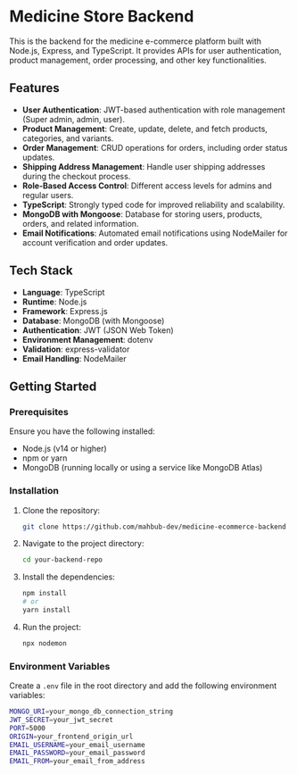 # Medicine Store Backend

This is the backend for the medicine e-commerce platform built with Node.js, Express, and TypeScript. It provides APIs for user authentication, product management, order processing, and other key functionalities.

## Features

- **User Authentication**: JWT-based authentication with role management (Super admin, admin, user).
- **Product Management**: Create, update, delete, and fetch products, categories, and variants.
- **Order Management**: CRUD operations for orders, including order status updates.
- **Shipping Address Management**: Handle user shipping addresses during the checkout process.
- **Role-Based Access Control**: Different access levels for admins and regular users.
- **TypeScript**: Strongly typed code for improved reliability and scalability.
- **MongoDB with Mongoose**: Database for storing users, products, orders, and related information.
- **Email Notifications**: Automated email notifications using NodeMailer for account verification and order updates.

## Tech Stack

- **Language**: TypeScript
- **Runtime**: Node.js
- **Framework**: Express.js
- **Database**: MongoDB (with Mongoose)
- **Authentication**: JWT (JSON Web Token)
- **Environment Management**: dotenv
- **Validation**: express-validator
- **Email Handling**: NodeMailer


## Getting Started

### Prerequisites

Ensure you have the following installed:

- Node.js (v14 or higher)
- npm or yarn
- MongoDB (running locally or using a service like MongoDB Atlas)

### Installation

1. Clone the repository:

    ```bash
    git clone https://github.com/mahbub-dev/medicine-ecommerce-backend
    ```

2. Navigate to the project directory:

    ```bash
    cd your-backend-repo
    ```

3. Install the dependencies:

    ```bash
    npm install
    # or
    yarn install
    ```

4. Run the project:

    ```bash
    npx nodemon
    
    ```
### Environment Variables

Create a `.env` file in the root directory and add the following environment variables:

```bash
MONGO_URI=your_mongo_db_connection_string
JWT_SECRET=your_jwt_secret
PORT=5000
ORIGIN=your_frontend_origin_url
EMAIL_USERNAME=your_email_username
EMAIL_PASSWORD=your_email_password
EMAIL_FROM=your_email_from_address
